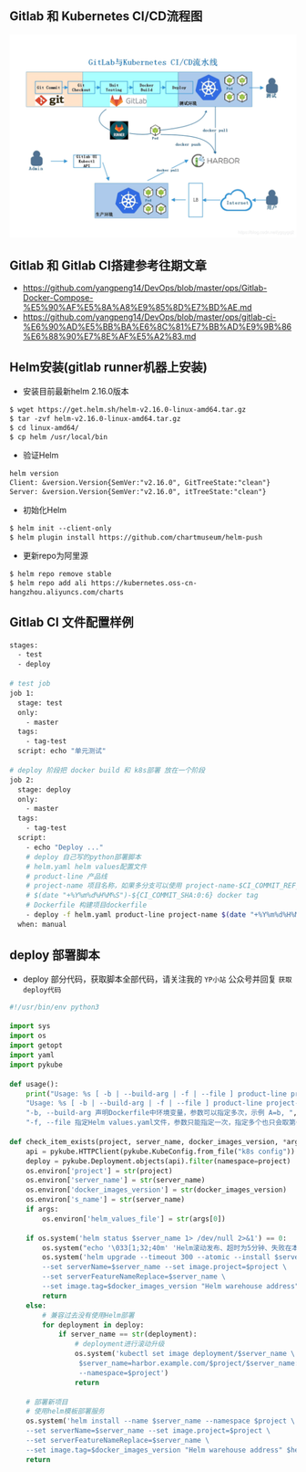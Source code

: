 ## Gitlab 和 Kubernetes CI/CD流程图
![](/images/gitlab-k8s.png)

## Gitlab 和 Gitlab CI搭建参考往期文章
- https://github.com/yangpeng14/DevOps/blob/master/ops/Gitlab-Docker-Compose-%E5%90%AF%E5%8A%A8%E9%85%8D%E7%BD%AE.md
- https://github.com/yangpeng14/DevOps/blob/master/ops/gitlab-ci-%E6%90%AD%E5%BB%BA%E6%8C%81%E7%BB%AD%E9%9B%86%E6%88%90%E7%8E%AF%E5%A2%83.md

## Helm安装(gitlab runner机器上安装)
- 安装目前最新helm 2.16.0版本
```
$ wget https://get.helm.sh/helm-v2.16.0-linux-amd64.tar.gz
$ tar -zvf helm-v2.16.0-linux-amd64.tar.gz
$ cd linux-amd64/
$ cp helm /usr/local/bin
```

- 验证Helm
```
helm version
Client: &version.Version{SemVer:"v2.16.0", GitTreeState:"clean"}
Server: &version.Version{SemVer:"v2.16.0", itTreeState:"clean"}
```

- 初始化Helm
```
$ helm init --client-only
$ helm plugin install https://github.com/chartmuseum/helm-push
```

- 更新repo为阿里源
```
$ helm repo remove stable
$ helm repo add ali https://kubernetes.oss-cn-hangzhou.aliyuncs.com/charts
```

## Gitlab CI 文件配置样例
```bash
stages:
  - test
  - deploy

# test job
job 1:
  stage: test
  only: 
    - master
  tags:
    - tag-test
  script: echo "单元测试"

# deploy 阶段把 docker build 和 k8s部署 放在一个阶段
job 2:
  stage: deploy
  only: 
    - master
  tags:
    - tag-test
  script:
    - echo "Deploy ..."
    # deploy 自己写的python部署脚本
    # helm.yaml helm values配置文件
    # product-line 产品线
    # project-name 项目名称，如果多分支可以使用 project-name-$CI_COMMIT_REF_NAME
    # $(date "+%Y%m%d%H%M%S")-${CI_COMMIT_SHA:0:6} docker tag
    # Dockerfile 构建项目dockerfile
    - deploy -f helm.yaml product-line project-name $(date "+%Y%m%d%H%M%S")-${CI_COMMIT_SHA:0:6} Dockerfile 
  when: manual
```

## deploy 部署脚本
- deploy 部分代码，获取脚本全部代码，请关注我的 `YP小站` 公众号并回复 `获取deploy代码`

```python
#!/usr/bin/env python3

import sys
import os
import getopt
import yaml
import pykube

def usage():
    print("Usage: %s [ -b | --build-arg | -f | --file ] product-line project-name docker_images_version dockerfile_name --no-cache" % sys.argv[0], "\n", "or",
    "Usage: %s [ -b | --build-arg | -f | --file ] product-line project-name docker_images_version dockerfile_name" % sys.argv[0], "\n\n",
    "-b, --build-arg 声明Dockerfile中环境变量，参数可以指定多次，示例 A=b, ", "\n",
    "-f, --file 指定Helm values.yaml文件，参数只能指定一次，指定多个也只会取第一个值")

def check_item_exists(project, server_name, docker_images_version, *args):
    api = pykube.HTTPClient(pykube.KubeConfig.from_file("k8s config"))
    deploy = pykube.Deployment.objects(api).filter(namespace=project)
    os.environ['project'] = str(project)
    os.environ['server_name'] = str(server_name)
    os.environ['docker_images_version'] = str(docker_images_version)
    os.environ['s_name'] = str(server_name)
    if args:
        os.environ['helm_values_file'] = str(args[0])

    if os.system('helm status $server_name 1> /dev/null 2>&1') == 0:
        os.system("echo '\033[1;32;40m' 'Helm滚动发布、超时为5分钟、失败在本次基础上自动回滚上一个版本。' '\033[0m \n'")
        os.system('helm upgrade --timeout 300 --atomic --install $server_name --namespace $project \
        --set serverName=$server_name --set image.project=$project \
        --set serverFeatureNameReplace=$server_name \
        --set image.tag=$docker_images_version "Helm warehouse address" $helm_values_file')
        return
    else:
        # 兼容过去没有使用Helm部署
        for deployment in deploy:
            if server_name == str(deployment):
                # deployment进行滚动升级
                os.system('kubectl set image deployment/$server_name \
                 $server_name=harbor.example.com/$project/$server_name:$docker_images_version \
                 --namespace=$project')
                return

    # 部署新项目
    # 使用helm模板部署服务
    os.system('helm install --name $server_name --namespace $project \
    --set serverName=$server_name --set image.project=$project \
    --set serverFeatureNameReplace=$server_name \
    --set image.tag=$docker_images_version "Helm warehouse address" $helm_values_file')
    return
```